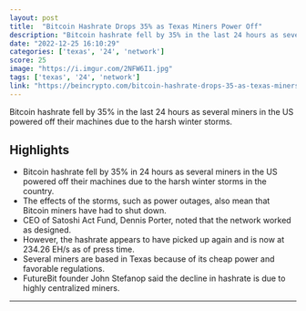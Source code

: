 ```yaml
---
layout: post
title:  "Bitcoin Hashrate Drops 35% as Texas Miners Power Off"
description: "Bitcoin hashrate fell by 35% in the last 24 hours as several miners in the US powered off their machines due to the harsh winter storms."
date: "2022-12-25 16:10:29"
categories: ['texas', '24', 'network']
score: 25
image: "https://i.imgur.com/2NFW6I1.jpg"
tags: ['texas', '24', 'network']
link: "https://beincrypto.com/bitcoin-hashrate-drops-35-as-texas-miners-power-off/"
---
```


Bitcoin hashrate fell by 35% in the last 24 hours as several miners in the US powered off their machines due to the harsh winter storms.

## Highlights

- Bitcoin hashrate fell by 35% in 24 hours as several miners in the US powered off their machines due to the harsh winter storms in the country.
- The effects of the storms, such as power outages, also mean that Bitcoin miners have had to shut down.
- CEO of Satoshi Act Fund, Dennis Porter, noted that the network worked as designed.
- However, the hashrate appears to have picked up again and is now at 234.26 EH/s as of press time.
- Several miners are based in Texas because of its cheap power and favorable regulations.
- FutureBit founder John Stefanop said the decline in hashrate is due to highly centralized miners.

---

